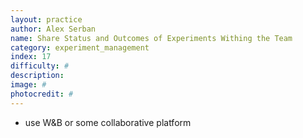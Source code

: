 ```yaml
---
layout: practice
author: Alex Serban
name: Share Status and Outcomes of Experiments Withing the Team
category: experiment_management
index: 17
difficulty: #
description:
image: #
photocredit: #
---
```



- use W&B or some collaborative platform